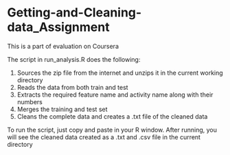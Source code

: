 # Getting-and-Cleaning-data_Assignment
This is a part of evaluation on Coursera

The script in run_analysis.R does the following:

1. Sources the zip file from the internet and unzips it in the current working directory
2. Reads the data from both train and test
2. Extracts the required feature name and activity name along with their numbers
3. Merges the training and test set
4. Cleans the complete data and creates a .txt file of the cleaned data

To run the script, just copy and paste in your R window. After running, you will see the cleaned data created as a .txt and .csv file in the current directory
